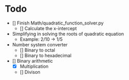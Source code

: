 # Todo

* [] Finish Math/quadratic_function_solver.py
    * [] Calculate the x-intercept
* Simplifying in solving the roots of quadratic equation
    * Example: 2/10 -> 1/5
* Number system converter
    * [] Binary to octal
    * [] Binary to hexadecimal
* [] Binary arithmetic
    * [x] Multiplication
    * [] Divison

